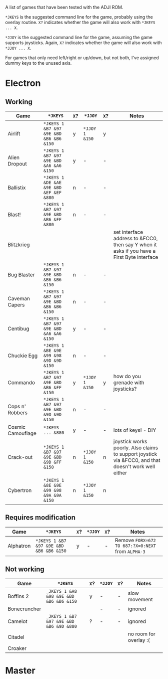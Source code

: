 A list of games that have been tested with the ADJI ROM.

`*JKEYS` is the suggested command line for the game, probably using
the overlay routine. `X?` indicates whether the game will also work
with `*JKEYS ... X`.

`*JJOY` is the suggested command line for the game, assuming the game
supports joysticks. Again, `X?` indicates whether the game will also
work with `*JJOY ... X`.

For games that only need left/right or up/down, but not both, I've
assigned dummy keys to the unused axis.

# Electron

## Working

| Game |`*JKEYS`|`X`?|`*JJOY`|`X`?|Notes|
| --- | --- | --- | --- | --- | --- |
|Airlift|`*JKEYS 1 &B7 &97 &9E &BD &B6 &B6 &150`|y|`*JJOY 1 &150`|y||
| Alien Dropout|`*JKEYS 1 &B7 &97 &9E &BD &A6 &A6 &150`|y|-|-||
|Ballistix|`*JKEYS 1 &DE &AE &9E &BD &EF &EF &880`|n|-|-||
|Blast!|`*JKEYS 1 &B7 &97 &9E &BD &B6 &FF &880`|n|-|-||
|Blitzkrieg|||||set interface address to &FCC0, then say Y when it asks if you have a First Byte interface|
|Bug Blaster|`*JKEYS 1 &B7 &97 &9E &BD &B6 &B6 &150`|n|-|-||
|Caveman Capers|`*JKEYS 1 &B7 &97 &9E &BD &B6 &B6 &150`|n|-|-||
|Centibug|`*JKEYS 1 &B7 &97 &9E &BD &A6 &A6 &150`|y|-|-||
|Chuckie Egg|`*JKEYS 1 &BE &9E &99 &98 &9D &9D &150`|n|-|-||
|Commando|`*JKEYS 1 &B7 &97 &9E &BD &B6 &FF &150`|y|`*JJOY 1 &150`|y|how do you grenade with joysticks?|
|Cops n' Robbers|`*JKEYS 1 &B7 &97 &9E &BD &9D &9D &150`|n|-|-||
|Cosmic Camouflage|`*JKEYS ... &880`|y|-|-|lots of keys! - DIY|
|Crack-out|`*JKEYS 1 &B7 &97 &9E &BD &9D &FF &150`|n|`*JJOY 1 &150`|n|joystick works poorly. Also claims to support joystick via &FCC0, and that doesn't work well either|
|Cybertron|`*JKEYS 1 &8E &9E &99 &98 &9A &9A &150`|n|`*JJOY 1 &150`|n||

## Requires modification

| Game |`*JKEYS`|`X`?|`*JJOY`|`X`?|Notes|
| --- | --- | --- | --- | --- | --- |
|Alphatron|`*JKEYS 1 &B7 &97 &9E &BD &B6 &B6 &150`|y|-|-|Remove `FORX=672 TO 687:?X=0:NEXT` from `ALPHA-3`|

## Not working

| Game |`*JKEYS`|`X`?|`*JJOY`|`X`?|Notes|
| --- | --- | --- | --- | --- | --- |
|Boffins 2|`_JKEYS 1 &A8 &98 &9E &BD &B6 &B6 &150`|y|-|-|slow movement|
|Bonecruncher|||-|-|ignored|
|Camelot|`_JKEYS 1 &B7 &97 &9E &BD &B6 &9D &880`|?|-|-|ignored|
|Citadel|||||no room for overlay :(|
|Croaker||||||poor responsiveness|

# Master
